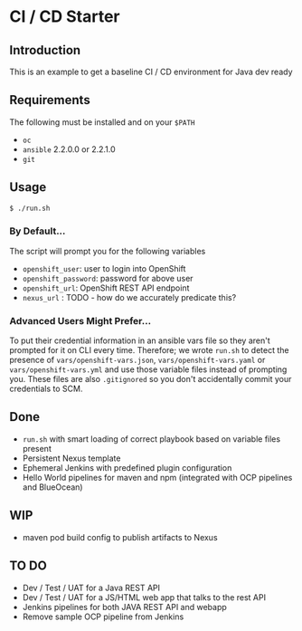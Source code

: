 # CI / CD Starter

## Introduction

This is an example to get a baseline CI / CD environment for Java dev ready

## Requirements

The following must be installed and on your `$PATH`

- `oc`
- `ansible` 2.2.0.0 or 2.2.1.0
- `git`


## Usage

``` bash
$ ./run.sh
```
### By Default...

The script will prompt you for the following variables

* `openshift_user`: user to login into OpenShift
* `openshift_password`: password for above user
* `openshift_url`: OpenShift REST API endpoint
* `nexus_url` : TODO - how do we accurately predicate this?

### Advanced Users Might Prefer...

To put their credential information in an ansible vars file so they aren't prompted for it on CLI every time. Therefore; we wrote `run.sh` to detect the presence of `vars/openshift-vars.json`, `vars/openshift-vars.yaml` or `vars/openshift-vars.yml` and use those variable files instead of prompting you. These files are also `.gitignored` so you don't accidentally commit your credentials to SCM.

## Done
- `run.sh` with smart loading of correct playbook based on variable files present
- Persistent Nexus template
- Ephemeral Jenkins with predefined plugin configuration
- Hello World pipelines for maven and npm (integrated with OCP pipelines and BlueOcean)

## WIP

- maven pod build config to publish artifacts to Nexus

## TO DO
- Dev / Test / UAT for a Java REST API
- Dev / Test / UAT for a JS/HTML web app that talks to the rest API
- Jenkins pipelines for both JAVA REST API and webapp
- Remove sample OCP pipeline from Jenkins